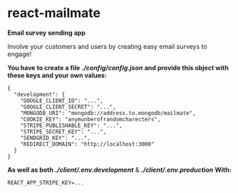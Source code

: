 # react-mailmate

**Email survey sending app**

Involve your customers and users by creating easy email surveys to engage!

**You have to create a file** **_./config/config.json_** **and provide this object with these keys and your own values:**

```
{
  "development": {
    "GOOGLE_CLIENT_ID": "...",
    "GOOGLE_CLIENT_SECRET": "...",
    "MONGODB_URI": "mongodb://address.to.mongodb/mailmate",
    "COOKIE_KEY": "anymunberofrandomcharecters",
    "STRIPE_PUBLISHABLE_KEY": "...",
    "STRIPE_SECRET_KEY": "...",
    "SENDGRID_KEY": "...",
    "REDIRECT_DOMAIN": "http://localhost:3000"
  }
}
```

**As well as both** **_./client/.env.development_** & **_./client/.env.production_** **With:**

```
REACT_APP_STRIPE_KEY=...
```
